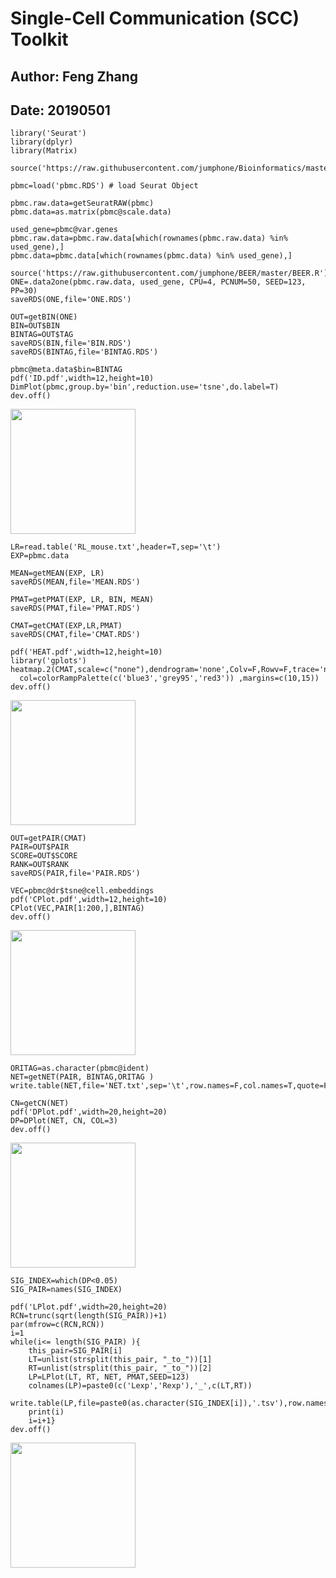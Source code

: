 # Single-Cell Communication (SCC) Toolkit 

## Author: Feng Zhang
 
## Date: 20190501
    
        
    library('Seurat')
    library(dplyr)
    library(Matrix)
    
    source('https://raw.githubusercontent.com/jumphone/Bioinformatics/master/scRNAseq/try_20190424/SCC.R')
    
    pbmc=load('pbmc.RDS') # load Seurat Object
    
    pbmc.raw.data=getSeuratRAW(pbmc)
    pbmc.data=as.matrix(pbmc@scale.data)
    
    used_gene=pbmc@var.genes
    pbmc.raw.data=pbmc.raw.data[which(rownames(pbmc.raw.data) %in% used_gene),]
    pbmc.data=pbmc.data[which(rownames(pbmc.data) %in% used_gene),]
       
    source('https://raw.githubusercontent.com/jumphone/BEER/master/BEER.R')
    ONE=.data2one(pbmc.raw.data, used_gene, CPU=4, PCNUM=50, SEED=123,  PP=30)
    saveRDS(ONE,file='ONE.RDS')
    
    OUT=getBIN(ONE)
    BIN=OUT$BIN
    BINTAG=OUT$TAG
    saveRDS(BIN,file='BIN.RDS')
    saveRDS(BINTAG,file='BINTAG.RDS')
    
    pbmc@meta.data$bin=BINTAG
    pdf('ID.pdf',width=12,height=10)
    DimPlot(pbmc,group.by='bin',reduction.use='tsne',do.label=T)
    dev.off()
    
<img src="https://github.com/jumphone/Bioinformatics/raw/master/scRNAseq/try_20190424/src/ID.png" width="200">

    LR=read.table('RL_mouse.txt',header=T,sep='\t')
    EXP=pbmc.data
    
    MEAN=getMEAN(EXP, LR)
    saveRDS(MEAN,file='MEAN.RDS')
        
    PMAT=getPMAT(EXP, LR, BIN, MEAN)
    saveRDS(PMAT,file='PMAT.RDS')
    
    CMAT=getCMAT(EXP,LR,PMAT)
    saveRDS(CMAT,file='CMAT.RDS')
    
    pdf('HEAT.pdf',width=12,height=10)
    library('gplots')
    heatmap.2(CMAT,scale=c("none"),dendrogram='none',Colv=F,Rowv=F,trace='none',
      col=colorRampPalette(c('blue3','grey95','red3')) ,margins=c(10,15))
    dev.off()

<img src="https://github.com/jumphone/Bioinformatics/raw/master/scRNAseq/try_20190424/src/HEAT.png" width="200">

    OUT=getPAIR(CMAT)
    PAIR=OUT$PAIR
    SCORE=OUT$SCORE
    RANK=OUT$RANK
    saveRDS(PAIR,file='PAIR.RDS')
   
    VEC=pbmc@dr$tsne@cell.embeddings
    pdf('CPlot.pdf',width=12,height=10)
    CPlot(VEC,PAIR[1:200,],BINTAG)
    dev.off()

<img src="https://github.com/jumphone/Bioinformatics/raw/master/scRNAseq/try_20190424/src/CPlot.png" width="200">

    ORITAG=as.character(pbmc@ident)
    NET=getNET(PAIR, BINTAG,ORITAG )
    write.table(NET,file='NET.txt',sep='\t',row.names=F,col.names=T,quote=F)
       
    CN=getCN(NET)
    pdf('DPlot.pdf',width=20,height=20)
    DP=DPlot(NET, CN, COL=3)
    dev.off()

<img src="https://github.com/jumphone/Bioinformatics/raw/master/scRNAseq/try_20190424/src/DPlot.png" width="200">

    SIG_INDEX=which(DP<0.05)
    SIG_PAIR=names(SIG_INDEX)
    
    pdf('LPlot.pdf',width=20,height=20)
    RCN=trunc(sqrt(length(SIG_PAIR))+1)
    par(mfrow=c(RCN,RCN))
    i=1
    while(i<= length(SIG_PAIR) ){
        this_pair=SIG_PAIR[i]
        LT=unlist(strsplit(this_pair, "_to_"))[1]
        RT=unlist(strsplit(this_pair, "_to_"))[2]
        LP=LPlot(LT, RT, NET, PMAT,SEED=123)    
        colnames(LP)=paste0(c('Lexp','Rexp'),'_',c(LT,RT))
        write.table(LP,file=paste0(as.character(SIG_INDEX[i]),'.tsv'),row.names=T,col.names=T,sep='\t',quote=F)
        print(i)
        i=i+1}
    dev.off()
    
<img src="https://github.com/jumphone/Bioinformatics/raw/master/scRNAseq/try_20190424/src/LPlot.png" width="200">
    
    
    
    
    
    
